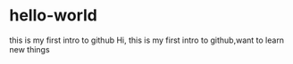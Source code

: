 # hello-world
this is my first intro to github
Hi, this is my first intro to github,want to learn new things

